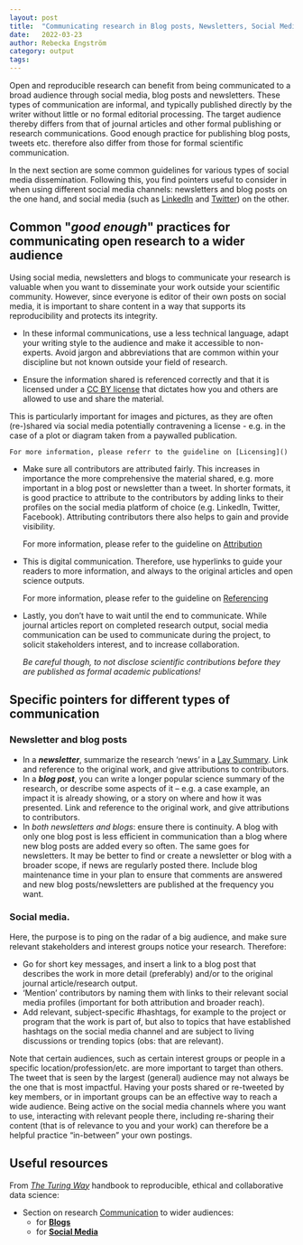 ```yaml
---
layout: post
title:  "Communicating research in Blog posts, Newsletters, Social Media"
date:   2022-03-23
author: Rebecka Engström
category: output
tags:
---
```


Open and reproducible research can benefit from being communicated to a broad audience through social media, blog posts and newsletters. These types of communication are informal, and typically published directly by the writer without little or no formal editorial processing. The target audience thereby differs from that of journal articles and other formal publishing or research communications. Good enough practice for publishing blog posts, tweets etc. therefore also differ from those for formal scientific communication.

In the next section are some common guidelines for various types of social media dissemination. Following this, you find pointers useful to consider in when using different social media channels: newsletters and blog posts on the one hand, and social media (such as [LinkedIn][1] and [Twitter][2]) on the other.

## Common "*good enough*" practices for communicating open research to a wider audience

Using social media, newsletters and blogs to communicate your research is valuable when you want to disseminate your work outside your scientific community. However, since everyone is editor of their own posts on social media, it is important to share content in a way that supports its reproducibility and protects its integrity.

- In these informal communications, use a less technical language, adapt your writing style to the audience and make it accessible to non-experts. Avoid jargon and abbreviations that are common within your discipline but not known outside your field of research.

- Ensure the information shared is referenced correctly and that it is licensed under a [CC BY license][3] that dictates how you and others are allowed to use and share the material.

This is particularly important for images and pictures, as they are often (re-)shared via social media potentially contravening a license - e.g. in the case of a plot or diagram taken from a paywalled publication.

    For more information, please referr to the guideline on [Licensing]()

- Make sure all contributors are attributed fairly. This increases in importance the more comprehensive the material shared, e.g. more important in a blog post or newsletter than a tweet. In shorter formats, it is good practice to attribute to the contributors by adding links to their profiles on the social media platform of choice (e.g. LinkedIn, Twitter, Facebook). Attributing contributors there also helps to gain and provide
visibility.

    For more information, please refer to the guideline on [Attribution]()

- This is digital communication. Therefore, use hyperlinks to guide your readers to more information, and always to the original articles and open science outputs.

    For more information, please refer to the guideline on [Referencing]()

- Lastly, you don’t have to wait until the end to communicate. While journal articles report on completed research output, social media communication can be used to communicate during the project, to solicit stakeholders interest, and to increase collaboration.

    *Be careful though, to not disclose scientific contributions before they are published as formal academic publications!*


## Specific pointers for different types of communication
### Newsletter and blog posts
-	In a ***newsletter***, summarize the research ‘news’ in a [Lay Summary][1]. Link and reference to the original work, and give attributions to contributors.
-	In a ***blog post***, you can write a longer popular science summary of the research, or describe some aspects of it – e.g. a case example, an impact it is already showing, or a story on where and how it was presented. Link and reference to the original work, and give attributions to contributors.
-	In *both newsletters and blogs*: ensure there is continuity. A blog with only one blog post is less efficient in communication than a blog where new blog posts are added every so often. The same goes for newsletters. It may be better to find or create a newsletter or blog with a broader scope, if news are regularly posted there. Include blog maintenance time in your plan to ensure that comments are answered and new blog posts/newsletters are published at the frequency you want.

### Social media.
Here, the purpose is to ping on the radar of a big audience, and make sure relevant stakeholders and interest groups notice your research. Therefore:

- Go for short key messages, and insert a link to a blog post that describes the work in more detail (preferably) and/or to the original journal article/research output.
- ‘Mention’ contributors by naming them with links to their relevant social media profiles (important for both attribution and broader reach).
- Add relevant, subject-specific #hashtags, for example to the project or program that the work is part of, but also to topics that have established hashtags on the social media channel and are subject to living discussions or trending topics (obs: that are relevant).

Note that certain audiences, such as certain interest groups or people in a specific location/profession/etc. are more important to target than others. The tweet that is seen by the largest (general) audience may not always be the one that is most impactful. Having your posts shared or re-tweeted by key members, or in important groups can be an effective way to reach a wide audience. Being active on the social media channels where you want to use, interacting with relevant people there, including re-sharing their content (that is of relevance to you and your work) can therefore be a helpful practice “in-between” your own postings.


## Useful resources
From [*The Turing Way*][5] handbook to reproducible, ethical and collaborative data science:

- Section on research [Communication][6] to wider audiences:
  - for [**Blogs**][7]
  - for [**Social Media**][8]


[1]: https://www.linkedin.com/
[2]: https://twitter.com/
[3]: https://creativecommons.org/about/cclicenses/
[4]: https://the-turing-way.netlify.app/communication/lay-summaries.html
[5]: https://the-turing-way.netlify.app/welcome.html
[6]: https://the-turing-way.netlify.app/communication/comms-overview.html
[7]: https://the-turing-way.netlify.app/communication/blogs.html
[8]: https://the-turing-way.netlify.app/communication/social-media.html